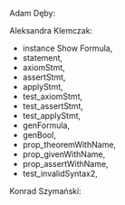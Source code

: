 Adam Dęby:

Aleksandra Klemczak:
- instance Show Formula,
- statement,
- axiomStmt,
- assertStmt,
- applyStmt,
- test_axiomStmt,
- test_assertStmt,
- test_applyStmt,
- genFormula,
- genBool,
- prop_theoremWithName,
- prop_givenWithName,
- prop_assertWithName,
- test_invalidSyntax2,

Konrad Szymański:
